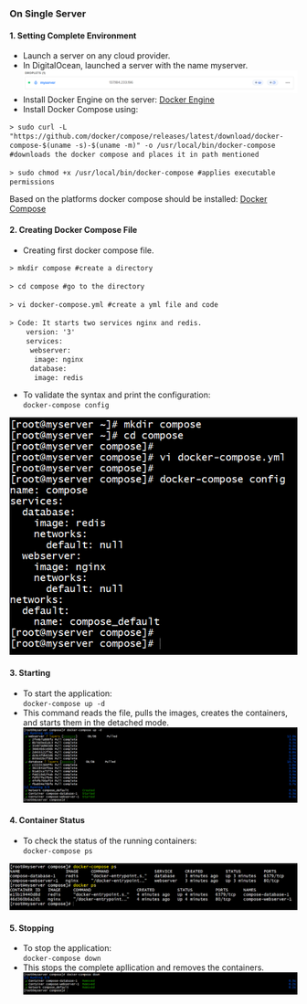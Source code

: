 ### On Single Server  
#### 1. Setting Complete Environment  
- Launch a server on any cloud provider.  
- In DigitalOcean, launched a server with the name myserver.  
![screenshot](https://github.com/saimanasak/docker/blob/main/orchestrartion/compose/screenshots/node.png)  
- Install Docker Engine on the server: [ Docker Engine ](https://github.com/saimanasak/docker/blob/main/orchestrartion/swarm/swarm_handson.md#docker-engine-installation)
- Install Docker Compose using:  
```
> sudo curl -L "https://github.com/docker/compose/releases/latest/download/docker-compose-$(uname -s)-$(uname -m)" -o /usr/local/bin/docker-compose #downloads the docker compose and places it in path mentioned

> sudo chmod +x /usr/local/bin/docker-compose #applies executable permissions
```
Based on the platforms docker compose should be installed: [ Docker Compose ](https://docs.docker.com/compose/install/)

#### 2. Creating Docker Compose File  
- Creating first docker compose file.  
```
> mkdir compose #create a directory

> cd compose #go to the directory

> vi docker-compose.yml #create a yml file and code

> Code: It starts two services nginx and redis.
    version: '3'
    services:
     webserver:
      image: nginx
     database:
      image: redis
```
- To validate the syntax and print the configuration:  
`docker-compose config`  

![screenshot](https://github.com/saimanasak/docker/blob/main/orchestrartion/compose/screenshots/first_dc.png)

#### 3. Starting 
- To start the application:  
`docker-compose up -d`  
- This command reads the file, pulls the images, creates the containers, and starts them in the detached mode.    
![screenshot](https://github.com/saimanasak/docker/blob/main/orchestrartion/compose/screenshots/first_dc_up.png)  

#### 4. Container Status  
- To check the status of the running containers:  
`docker-compose ps`  

![screenshot](https://github.com/saimanasak/docker/blob/main/orchestrartion/compose/screenshots/dc_ps.png)  

#### 5. Stopping  
- To stop the application:  
`docker-compose down`  
- This stops the complete apllication and removes the containers.  
![screenshot](https://github.com/saimanasak/docker/blob/main/orchestrartion/compose/screenshots/first_dc_down.png)  
